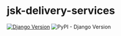 # jsk-delivery-services

[![Django Version](https://img.shields.io/badge/django-v2.2.6-brightgreen.svg)](https://djangoproject.com)
![PyPI - Django Version](https://img.shields.io/pypi/djversions/djangorestframework?label=django)
